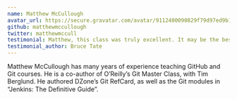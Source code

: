 ```yaml
---
name: Matthew McCullough
avatar_url: https://secure.gravatar.com/avatar/9112400090829f79d97ed9b12056fa4f?s=420&d=https://a248.e.akamai.net/assets.github.com%2Fimages%2Fgravatars%2Fgravatar-140.png
github: matthewmccullough
twitter: matthewmccull
testimonial: Matthew, this class was truly excellent. It may be the best online class I’ve ever attended.
testimonial_author: Bruce Tate
---
```


Matthew McCullough has many years of experience teaching GitHub and Git courses. He is a co-author of O’Reilly’s Git Master Class, with Tim Berglund. He authored DZone’s Git RefCard, as well as the Git modules in “Jenkins: The Deﬁnitive Guide”.

